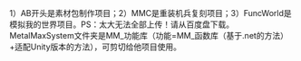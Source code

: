1）AB开头是素材包制作项目；2）MMC是重装机兵复刻项目；3）FuncWorld是模拟我的世界项目。PS：太大无法全部上传！请从百度盘下载。
MetalMaxSystem文件夹是MM_功能库（功能=MM_函数库（基于.net的方法）+适配Unity版本的方法），可剪切给他项目使用。

